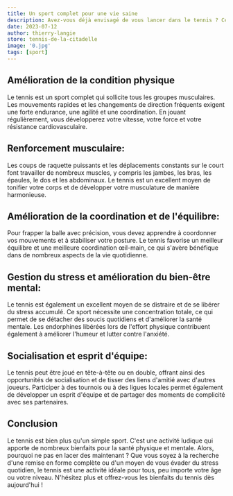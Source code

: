 ```yaml
---
title: Un sport complet pour une vie saine
description: Avez-vous déjà envisagé de vous lancer dans le tennis ? Ce sport passionnant et dynamique offre de nombreux bienfaits pour la santé physique et mentale. Que vous soyez débutant ou joueur expérimenté, le tennis est une activité plaisante qui vous aidera à rester en forme tout en vous amusant.
date: 2023-07-12
author: thierry-langie
store: tennis-de-la-citadelle
image: '0.jpg'
tags: [sport]
---
```

## Amélioration de la condition physique

 Le tennis est un sport complet qui sollicite tous les groupes musculaires. Les mouvements rapides et les changements de direction fréquents exigent une forte endurance, une agilité et une coordination. En jouant régulièrement, vous développerez votre vitesse, votre force et votre résistance cardiovasculaire.

## Renforcement musculaire:

 Les coups de raquette puissants et les déplacements constants sur le court font travailler de nombreux muscles, y compris les jambes, les bras, les épaules, le dos et les abdominaux. Le tennis est un excellent moyen de tonifier votre corps et de développer votre musculature de manière harmonieuse.

## Amélioration de la coordination et de l'équilibre:

 Pour frapper la balle avec précision, vous devez apprendre à coordonner vos mouvements et à stabiliser votre posture. Le tennis favorise un meilleur équilibre et une meilleure coordination œil-main, ce qui s'avère bénéfique dans de nombreux aspects de la vie quotidienne.

## Gestion du stress et amélioration du bien-être mental:

 Le tennis est également un excellent moyen de se distraire et de se libérer du stress accumulé. Ce sport nécessite une concentration totale, ce qui permet de se détacher des soucis quotidiens et d'améliorer la santé mentale. Les endorphines libérées lors de l'effort physique contribuent également à améliorer l'humeur et lutter contre l'anxiété.

## Socialisation et esprit d'équipe:


Le tennis peut être joué en tête-à-tête ou en double, offrant ainsi des opportunités de socialisation et de tisser des liens d'amitié avec d'autres joueurs. Participer à des tournois ou à des ligues locales permet également de développer un esprit d'équipe et de partager des moments de complicité avec ses partenaires.

## Conclusion

Le tennis est bien plus qu'un simple sport. C'est une activité ludique qui apporte de nombreux bienfaits pour la santé physique et mentale. Alors, pourquoi ne pas en lacer des maintenant ? Que vous soyez à la recherche d'une remise en forme complète ou d'un moyen de vous évader du stress quotidien, le tennis est une activité idéale pour tous, peu importe votre âge ou votre niveau. N'hésitez plus et offrez-vous les bienfaits du tennis dès aujourd'hui !